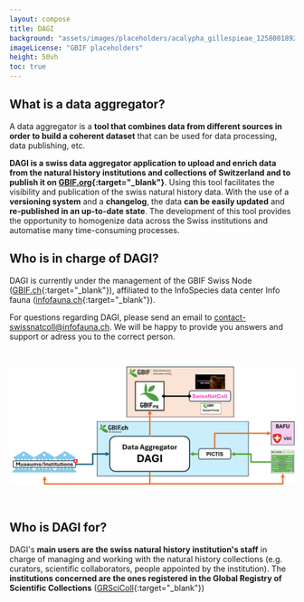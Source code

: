 ```yaml
---
layout: compose
title: DAGI
background: "assets/images/placeholders/acalypha_gillespieae_1258001892.jpg"
imageLicense: "GBIF placeholders"
height: 50vh
toc: true
---
```


## What is a data aggregator?

A data aggregator is a **tool that combines data from different sources in order to build a coherent dataset** that can be used for data processing, data publishing, etc. 

**DAGI is a swiss data aggregator application to upload and enrich data from the natural history institutions and collections of Switzerland and to publish it on [GBIF.org](https://www.gbif.org/){:target="_blank"}**. Using this tool facilitates the visibility and publication of the swiss natural history data. With the use of a **versioning system** and a **changelog**, the data **can be easily updated** and **re-published in an up-to-date state**. The development of this tool provides the opportunity to homogenize data across the Swiss institutions and automatise many time-consuming processes.

## Who is in charge of DAGI?

DAGI is currently under the management of the GBIF Swiss Node ([GBIF.ch](https://www.gbif.org/country/CH/summary){:target="_blank"}), affiliated to the InfoSpecies data center Info fauna ([infofauna.ch](https://www.infofauna.ch/fr#gsc.tab=0){:target="_blank"}).

For questions regarding DAGI, please send an email to [contact-swissnatcoll@infofauna.ch](mailto:contact-swissnatcoll@infofauna.ch). We will be happy to provide you answers and support or adress you to the correct person.

<br>

![DAGI, global overview](/assets/images/GraphsDiagrams/DAGI_largeOverview.png "DAGI, global overview")

<br>

## Who is DAGI for?

DAGI's **main users are the swiss natural history institution's staff** in charge of managing and working with the natural history collections (e.g. curators, scientific collaborators, people appointed by the institution). The **institutions concerned are the ones registered in the Global Registry of Scientific Collections** ([GRSciColl](https://scientific-collections.gbif.org/){:target="_blank"})



<html lang="en">
<head>
  <meta charset="UTF-8">
  <meta name="viewport" content="width=device-width, initial-scale=1.0">
  <title>Back to Top Button</title>
  <style>
    /* Style for the Back to Top Button */
    #back-to-top {
      position: fixed;
      bottom: 40px;
      right: 120px;
      display: none;
      background-color: {{ site.data.colors.siteColor.background }};
      color: white;
      text-align: center;
      padding: 5px;
      border-radius: 5px;
      font-size: 18px;
      cursor: pointer;
      z-index: 1000;
      width: 70px; /* Width for the rectangle */
      height: 50px; /* Height for the rectangle */
      line-height: 40px;
    }
    #back-to-top:hover {
      background-color: {{ site.data.colors.siteColor.background }};
    }
  </style>
</head>
<body>
  <!-- Back to Top Button -->
  <a id="back-to-top" href="#" title="Back to top">Up</a>
  <script>
    // Show or hide the button when scrolling
    window.onscroll = function() {
      scrollFunction();
    };
    function scrollFunction() {
      var backToTopButton = document.getElementById("back-to-top");
      if (document.body.scrollTop > 20 || document.documentElement.scrollTop > 20) {
        backToTopButton.style.display = "block";
      } else {
        backToTopButton.style.display = "none";
      }
    }
    // Scroll to the top when the button is clicked
    document.getElementById("back-to-top").addEventListener("click", function(event) {
      event.preventDefault();
      document.body.scrollTop = 0; // For Safari
      document.documentElement.scrollTop = 0; // For Chrome, Firefox, IE, and Opera
    });
  </script>
</body>
</html>
